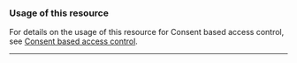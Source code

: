 ### Usage of this resource

For details on the usage of this resource for Consent based access control, see [Consent based access control](./use-cases.html#consent-based-access-control).

---
